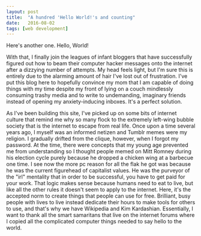 ```yaml
---
layout: post
title:  "A hundred 'Hello World!'s and counting"
date:   2016-08-02
tags: [web development]
---
```

Here's another one. Hello, World!

With that, I finally join the leagues of infant bloggers that have successfully figured out how to beam their computer hacker messages onto the internet after a dizzying number of attempts. My head feels light, but I'm sure this is entirely due to the alarming amount of hair I've lost out of frustration. I've put this blog here to hopefully convince my mom that I am capable of doing things with my time despite my front of lying on a couch mindlessly consuming trashy media and to write to undemanding, imaginary friends instead of opening my anxiety-inducing inboxes. It's a perfect solution.

As I've been building this site, I've picked up on some bits of internet culture that remind me why so many flock to the extremely left-wing bubble society that is the internet to escape from real life. Once upon a time several years ago, I myself was an informed netizen and Tumblr memes were my religion. I gradually drifted from the clique, however, when I forgot my password. At the time, there were concepts that my young age prevented me from understanding so I thought people memed on Mitt Romney during his election cycle purely because he dropped a chicken wing at a barbecue one time. I see now the more pc reason for all the flak he got was because he was the current figurehead of capitalist values. He was the purveyor of the "irl" mentality that in order to be successful, you have to get paid for your work. That logic makes sense because humans need to eat to live, but like all the other rules it doesn't seem to apply to the internet. Here, it's the accepted norm to create things that people can use for free. Brilliant, busy people with lives to live instead dedicate their hours to make tools for others to use, and that's why we have Wikipedia and Kim Kardashian. Essentially, I want to thank all the smart samaritans that live on the internet forums where I copied all the complicated computer things needed to say hello to the world.
